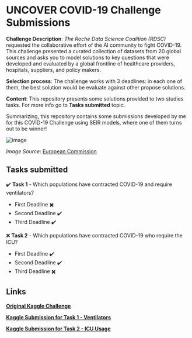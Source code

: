 # UNCOVER COVID-19 Challenge Submissions
**Challenge Description**: *The Roche Data Science Coalition (RDSC)* requested the collaborative effort of the AI community to fight COVID-19. This challenge presented a curated collection of datasets from 20 global sources and asks you to model solutions to key questions that were developed and evaluated by a global frontline of healthcare providers, hospitals, suppliers, and policy makers.

**Selection process**: The challenge works with 3 deadlines: in each one of them, the best solution would be evaluate against other propose solutions.

**Content**: This repository presents some solutions provided to two studies tasks. For more info go to **Tasks submitted** topic.

 Summarizing, this repository contains some submissions developed by me for this COVID-19 Challenge using SEIR models, where one of them turns out to be winner!

![image](https://user-images.githubusercontent.com/32513366/84303710-cf6b1180-ab2d-11ea-9727-be390dadde75.png)

*Image Source*: [European Commission](https://ec.europa.eu/programmes/creative-europe/content/corona-virus-how-it-affects-creative-europe-programme_en)

## Tasks submitted

:heavy_check_mark: **Task 1** - Which populations have contracted COVID-19 and require ventilators?
  - First Deadline :heavy_multiplication_x:
  - Second Deadline :heavy_check_mark:
  - Third Deadline :heavy_check_mark:

:x: **Task 2** - Which populations have contracted COVID-19 who require the ICU?
  - First Deadline :heavy_check_mark:
  - Second Deadline :heavy_check_mark:
  - Third Deadline :heavy_multiplication_x:

## Links
[**Original Kaggle Challenge**](https://www.kaggle.com/roche-data-science-coalition/uncover)

[**Kaggle Submission for Task 1 - Ventilators**](https://www.kaggle.com/kaikewreis/a-case-study-analysis-ventilators-distributions)

[**Kaggle Submission for Task 2 - ICU Usage**](https://www.kaggle.com/kaikewreis/a-seir-case-study-analysis-for-icu-usage)
